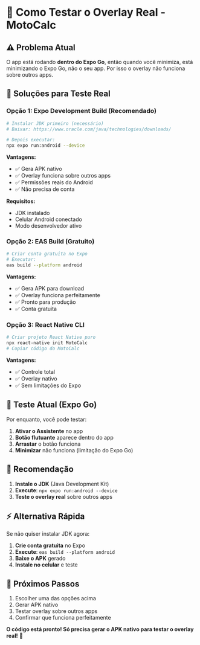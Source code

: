 # 🎯 Como Testar o Overlay Real - MotoCalc

## ⚠️ **Problema Atual**
O app está rodando **dentro do Expo Go**, então quando você minimiza, está minimizando o Expo Go, não o seu app. Por isso o overlay não funciona sobre outros apps.

## 🚀 **Soluções para Teste Real**

### **Opção 1: Expo Development Build (Recomendado)**
```bash
# Instalar JDK primeiro (necessário)
# Baixar: https://www.oracle.com/java/technologies/downloads/

# Depois executar:
npx expo run:android --device
```

**Vantagens:**
- ✅ Gera APK nativo
- ✅ Overlay funciona sobre outros apps
- ✅ Permissões reais do Android
- ✅ Não precisa de conta

**Requisitos:**
- JDK instalado
- Celular Android conectado
- Modo desenvolvedor ativo

### **Opção 2: EAS Build (Gratuito)**
```bash
# Criar conta gratuita no Expo
# Executar:
eas build --platform android
```

**Vantagens:**
- ✅ Gera APK para download
- ✅ Overlay funciona perfeitamente
- ✅ Pronto para produção
- ✅ Conta gratuita

### **Opção 3: React Native CLI**
```bash
# Criar projeto React Native puro
npx react-native init MotoCalc
# Copiar código do MotoCalc
```

**Vantagens:**
- ✅ Controle total
- ✅ Overlay nativo
- ✅ Sem limitações do Expo

## 📱 **Teste Atual (Expo Go)**
Por enquanto, você pode testar:
1. **Ativar o Assistente** no app
2. **Botão flutuante** aparece dentro do app
3. **Arrastar** o botão funciona
4. **Minimizar** não funciona (limitação do Expo Go)

## 🎯 **Recomendação**
1. **Instale o JDK** (Java Development Kit)
2. **Execute**: `npx expo run:android --device`
3. **Teste o overlay real** sobre outros apps

## ⚡ **Alternativa Rápida**
Se não quiser instalar JDK agora:
1. **Crie conta gratuita** no Expo
2. **Execute**: `eas build --platform android`
3. **Baixe o APK** gerado
4. **Instale no celular** e teste

## 🔧 **Próximos Passos**
1. Escolher uma das opções acima
2. Gerar APK nativo
3. Testar overlay sobre outros apps
4. Confirmar que funciona perfeitamente

**O código está pronto! Só precisa gerar o APK nativo para testar o overlay real!** 🚀
